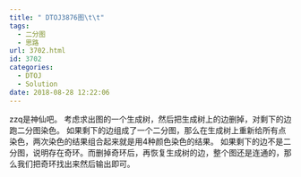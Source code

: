 ```yaml
---
title: " DTOJ3876图\t\t"
tags:
  - 二分图
  - 思路
url: 3702.html
id: 3702
categories:
  - DTOJ
  - Solution
date: 2018-08-28 12:22:06
---
```


zzq是神仙吧。 考虑求出图的一个生成树，然后把生成树上的边删掉，对剩下的边跑二分图染色。 如果剩下的边组成了一个二分图，那么在生成树上重新给所有点染色，两次染色的结果组合起来就是用$4$种颜色染色的结果。 如果剩下的边不是二分图，说明存在奇环。而删掉奇环后，再恢复生成树的边，整个图还是连通的，那么我们把奇环找出来然后输出即可。